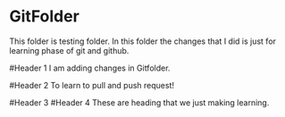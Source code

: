 
# GitFolder
This folder is testing folder. In this folder the changes that I did is 
just for learning phase of git and github.

#Header 1 
I am adding changes in Gitfolder. 

#Header 2
To learn to pull and push request!

#Header 3
 #Header 4
	These are heading that we just making learning.

